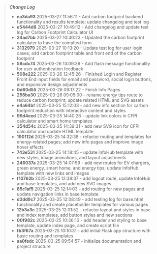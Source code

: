 > ***Change Log***
> - **ea3da93** 2025-03-27 11:56:11 - Add carbon footprint backend functionality and results template; update changelog and test log
> - **e5444d8** 2025-03-27 10:49:12 - Add changelog and update test log for Carbon Footprint Calculator UI
> - **24ad7bb** 2025-03-27 10:40:23 - Updated the carbon footprint calculater to have the complted form
> - **3132979** 2025-03-27 10:13:20 - Update test log for user login cases; add carbon footprint table and front end of the carbon footprint
> - **59cdc74** 2025-03-26 13:09:39 - Add flash message functionality for user authentication feedback
> - **508e222** 2025-03-26 12:45:26 - Finished Login and Register Front End input fields for email and password, social login buttons, and  esponsive design adjustments
> - **0d60d55** 2025-03-26 09:17:22 - Finish Info Pages
> - **258ba30** 2025-03-26 09:05:00 - rename energy tips route to reduce carbon footprint; update related HTML and SVG assets
> - **e4a64bf** 2025-03-25 15:12:03 - add new info section for carbon footprint reduction with interactive content and styles
> - **99d4eed** 2025-03-25 14:40:26 - update link colors in CFPI calculator and smart home templates
> - **354d54c** 2025-03-25 14:39:31 - add new SVG icon for CFPI calculator and update HTML template
> - **190112d** 2025-03-25 14:32:38 - refactor routing and templates for energy-related pages; add new info pages and improve image hover effects
> - **743e531** 2025-03-25 14:18:45 - update InfoHub template with new styles, image animations, and layout adjustments
> - **246037a** 2025-03-25 14:07:59 - add new routes for EV chargers, green energy, smart home, and energy tips; update InfoHub template with new links and images
> - **f10762b** 2025-03-25 12:38:37 - add logout route, update InfoHub and base templates, and add new SVG images
> - **85c1af5** 2025-03-25 12:14:03 - add routing for new pages and update navigation links in base template
> - **d3dd9c7** 2025-03-25 12:08:49 - add testing log for base.html functionality and create placeholder templates for various pages
> - **12b3a3c** 2025-03-25 12:01:52 - refactor layout and styles in base and index templates, add button styles and new sections
> - **00f982c** 2025-03-25 10:36:10 - add header and styling to base template, update index page, and create script file
> - **fb3f67a** 2025-03-25 10:10:31 - add initial Flask app structure with basic routing and templates
> - **aa0fedc** 2025-03-25 09:54:57 - initialize documentation and project structure